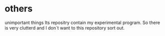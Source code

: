 # others
unimportant things
Its repositry contain my experimental program.
So there is very clutterd and I don`t want to this repository sort out.
